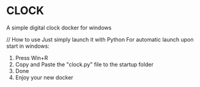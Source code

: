 # CLOCK
A simple digital clock docker for windows

// How to use
Just simply launch it with Python
For automatic launch upon start in windows:
1. Press Win+R
2. Copy and Paste the "clock.py" file to the startup folder
3. Done
4. Enjoy your new docker

